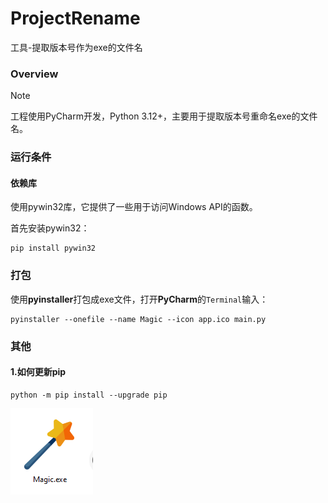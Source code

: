 # ProjectRename

工具-提取版本号作为exe的文件名

### Overview

> [!NOTE]
> 工程使用PyCharm开发，Python 3.12+，主要用于提取版本号重命名exe的文件名。

### 运行条件

#### 依赖库

使用pywin32库，它提供了一些用于访问Windows API的函数。

首先安装pywin32：

```shell
pip install pywin32
```

### 打包

使用**pyinstaller**打包成exe文件，打开**PyCharm**的`Terminal`输入：

```shell
pyinstaller --onefile --name Magic --icon app.ico main.py
```

### 其他

#### 1.如何更新pip

```shell
python -m pip install --upgrade pip
```

![](https://raw.githubusercontent.com/zhongwcool/ProjectRename/main/Assets/app-logo.png)